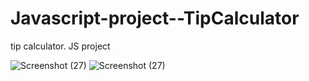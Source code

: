 # Javascript-project--TipCalculator
tip calculator. JS project

![Screenshot (27)](https://user-images.githubusercontent.com/81768689/215806035-d94d15e1-7723-420e-bf7c-a39136a7a802.png)
![Screenshot (27)](https://user-images.githubusercontent.com/81768689/215806139-f746e98f-71b3-419e-b7b7-052d0c395a62.png)
